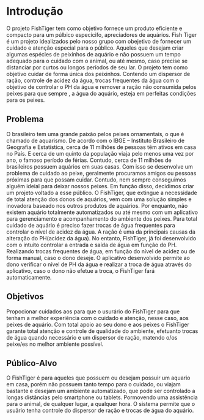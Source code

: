 # Introdução

O projeto FishTiger tem como objetivo fornece um produto eficiente e compacto para um púlbico especícifo, apreciadores de aquários. Fish Tiger é um projeto idealizados pelo nosso grupo com obejetivo de fornecer um cuidado e atenção especial para o público. Aqueles que desejam criar algumas espécies de peixinhos de aquário e não possuem um tempo adequado para o cuidado com o animal, ou até mesmo, caso precise se distanciar por curtos ou longos períodos de seu lar. O projeto tem como objetivo cuidar de forma única dos peixinhos. Contendo um dispersor de ração, controle de acidez da água, trocas frequentes da água com o objetivo de controlar o PH da água e remover a ração não consumida pelos peixes para que sempre , a água do aquário, esteja em perfeitas condições para os peixes. 

## Problema

O brasileiro tem uma grande paixão pelos peixes ornamentais, o que é chamado de aquarismo. De acordo com o IBGE – Instituto Brasileiro de Geografia e Estatística, cerca de 11 milhões de pessoas têm ativos em casa no País. E cerca de um quinto da população viaja pelo menos uma vez por ano, o famoso período de férias. Contudo, cerca de 11 milhões de brasileiros possuem aquários em suas casas. Com isso se desenvolve um problema de cuidado ao peixe, geralmente procuramos amigos ou pessoas próximas para que possam cuidar. Contudo, nem sempre conseguimos alguém ideial para deixar nossos peixes.
Em função disso, decidimos criar um projeto voltado a esse público. O FishTiger, que extingue a necessidade de total atenção dos donos de aquários, vem com uma solução simples e inovadora baseado nos outros produtos de aquários. Por enquanto, não existem aquário totalmente automatizados ou até mesmo com um aplicativo para gerenciamento e acompanhamento do ambiente dos peixes. 
Para total cuidado de aquário é preciso fazer trocas de água frequentes para controlar o nível de acidez da água. A ração é uma da principais causas da alteração do PH(acidez da água). No entanto, FishTiger, já foi desenvolvido com o intuito controlar a entrada e saída de água em função do PH. 
Realizando trocas frequentes de água, em função do nível de acidez ou de forma manual, caso o dono deseje.
O aplicativo desenvolvido permite ao dono verificar o nível de PH da água e realizar a troca de água através do aplicativo, caso o dono não efetue a troca, o FishTiger fará automaticamente.

## Objetivos

Propocionar cuidados aos  para que o usurário do FishTiger para que tenham a melhor experiência com o cuidado e atenção, nesse caso, aos peixes de aquário. Com total apoio ao seu dono e aos peixes o FishTiger garante total atenção e controle de qualidade do ambiente, efetuanto trocas de água quando necessário e um dispersor de ração, matendo o/os peixe/es no melhor ambiente possível. 
 
## Público-Alvo

O  FishTiger é para aqueles que possuem ou desejam possuir um aquario em casa, porém não possuem tanto tempo para o cuidado, ou viajam bastante e desejam um ambiente automatizado, que pode ser controlado a longas distâncias pelo smartphone ou tablets. Pormovendo uma assistência para o animal, de qualquer lugar, a qualquer hora.
O sistema permite que o usuãrio tenha controle do dispersor de ração e trocas de água do aquário. 
